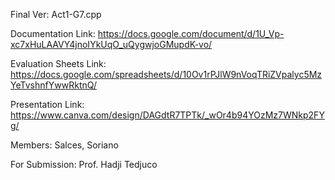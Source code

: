 Final Ver: Act1-G7.cpp

Documentation Link: https://docs.google.com/document/d/1U_Vp-xc7xHuLAAVY4jnoIYkUqO_uQygwjoGMupdK-vo/

Evaluation Sheets Link: https://docs.google.com/spreadsheets/d/10Ov1rPJlW9nVoqTRiZVpalyc5MzYeTvshnfYwwRktnQ/

Presentation Link: https://www.canva.com/design/DAGdtR7TPTk/_wOr4b94YOzMz7WNkp2FYg/

Members: Salces, Soriano

For Submission: Prof. Hadji Tedjuco
